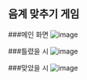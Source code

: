 ## 음계 맞추기 게임

###메인 화면
![image](https://github.com/Kimchaeeuny/game/assets/120534069/2e77322d-ad41-441b-8b88-2226c57e8e5c)

###틀렸을 시
![image](https://github.com/Kimchaeeuny/game/assets/120534069/6d5243a0-3b05-4852-a41d-cd98fdbb84e9)

###맞았을 시
![image](https://github.com/Kimchaeeuny/game/assets/120534069/e4d72f2e-61c8-4752-b3d0-0e6feabd040b)
